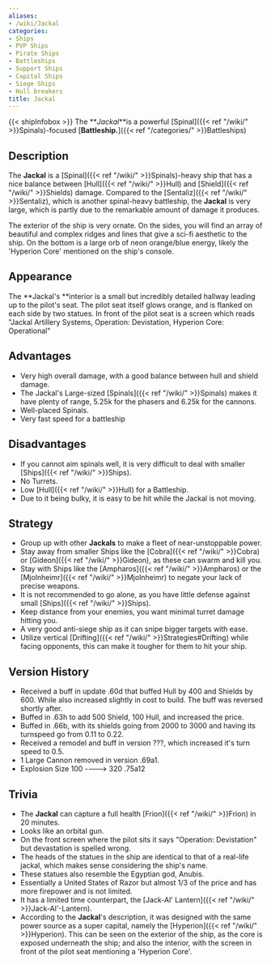 ```yaml
---
aliases:
- /wiki/Jackal
categories:
- Ships
- PVP Ships
- Pirate Ships
- Battleships
- Support Ships
- Capital Ships
- Siege Ships
- Hull breakers
title: Jackal
---
```


{{< shipInfobox >}} The **_Jackal_**is a powerful [Spinal]({{< ref "/wiki/" >}}Spinals)-focused [**Battleship.**]({{< ref "/categories/" >}}Battleships)

## Description

The **Jackal** is a [Spinal]({{< ref "/wiki/" >}}Spinals)-heavy ship that has a nice balance between [Hull]({{< ref "/wiki/" >}}Hull) and [Shield]({{< ref "/wiki/" >}}Shields) damage. Compared to the [Sentaliz]({{< ref "/wiki/" >}}Sentaliz), which is another spinal-heavy battleship, the **Jackal** is very large, which is partly due to the remarkable amount of damage it produces.

The exterior of the ship is very ornate. On the sides, you will find an array of beautiful and complex ridges and lines that give a sci-fi aesthetic to the ship. On the bottom is a large orb of neon orange/blue energy, likely the 'Hyperion Core' mentioned on the ship's console.

## Appearance

The **Jackal's **interior is a small but incredibly detailed hallway leading up to the pilot's seat. The pilot seat itself glows orange, and is flanked on each side by two statues. In front of the pilot seat is a screen which reads "Jackal Artillery Systems, Operation: Devistation, Hyperion Core: Operational"

## Advantages

- Very high overall damage, with a good balance between hull and shield damage.
- The Jackal's Large-sized [Spinals]({{< ref "/wiki/" >}}Spinals) makes it have plenty of range, 5.25k for the phasers and 6.25k for the cannons.
- Well-placed Spinals.
- Very fast speed for a battleship

## Disadvantages

- If you cannot aim spinals well, it is very difficult to deal with smaller [Ships]({{< ref "/wiki/" >}}Ships).
- No Turrets.
- Low [Hull]({{< ref "/wiki/" >}}Hull) for a Battleship.
- Due to it being bulky, it is easy to be hit while the Jackal is not moving.

## Strategy

- Group up with other **Jackals** to make a fleet of near-unstoppable power.
- Stay away from smaller Ships like the [Cobra]({{< ref "/wiki/" >}}Cobra) or [Gideon]({{< ref "/wiki/" >}}Gideon), as these can swarm and kill you.
- Stay with Ships like the [Ampharos]({{< ref "/wiki/" >}}Ampharos) or the [Mjolnheimr]({{< ref "/wiki/" >}}Mjolnheimr) to negate your lack of precise weapons.
- It is not recommended to go alone, as you have little defense against small [Ships]({{< ref "/wiki/" >}}Ships).
- Keep distance from your enemies, you want minimal turret damage hitting you.
- A very good anti-siege ship as it can snipe bigger targets with ease.
- Utilize vertical [Drifting]({{< ref "/wiki/" >}}Strategies#Drifting) while facing opponents, this can make it tougher for them to hit your ship.

## Version History 

- Received a buff in update .60d that buffed Hull by 400 and Shields by 600. While also increased slightly in cost to build. The buff was reversed shortly after.
- Buffed in .63h to add 500 Shield, 100 Hull, and increased the price.
- Buffed in .66b, with its shields going from 2000 to 3000 and having its turnspeed go from 0.11 to 0.22.
- Received a remodel and buff in version ???, which increased it's turn speed to 0.5.
- 1 Large Cannon removed in version .69a1.
- Explosion Size 100 ----> 320 .75a12

## Trivia

- The **Jackal** can capture a full health [Frion]({{< ref "/wiki/" >}}Frion) in 20 minutes.
- Looks like an orbital gun.
- On the front screen where the pilot sits it says "Operation: Devistation" but devastation is spelled wrong.
- The heads of the statues in the ship are identical to that of a real-life jackal, which makes sense considering the ship's name.
- These statues also resemble the Egyptian god, Anubis.
- Essentially a United States of Razor but almost 1/3 of the price and has more firepower and is not limited.
- It has a limited time counterpart, the [Jack-Al' Lantern]({{< ref "/wiki/" >}}Jack-Al'-Lantern).
- According to the **Jackal**'s description, it was designed with the same power source as a super capital, namely the [Hyperion]({{< ref "/wiki/" >}}Hyperion). This can be seen on the exterior of the ship, as the core is exposed underneath the ship; and also the interior, with the screen in front of the pilot seat mentioning a 'Hyperion Core'.